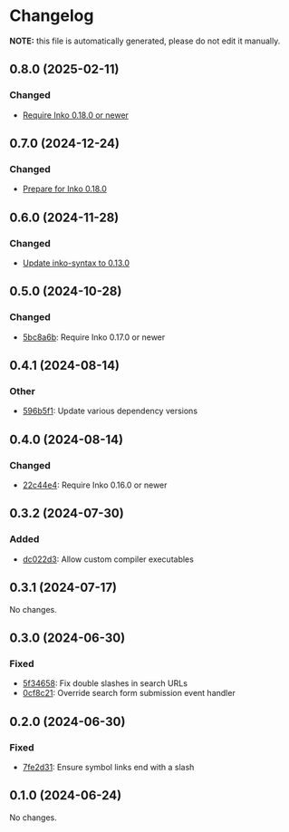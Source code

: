 # Changelog

**NOTE:** this file is automatically generated, please do not edit it manually.

## 0.8.0 (2025-02-11)

### Changed

- [Require Inko 0.18.0 or newer](https://github.com/inko-lang/idoc/commit/9ee60aab2744dba08fb27e9cd3aa4cf462f6cdec)

## 0.7.0 (2024-12-24)

### Changed

- [Prepare for Inko 0.18.0](https://github.com/inko-lang/idoc/commit/f4f2ad475169bae27ff73d301f99046f231876b1)

## 0.6.0 (2024-11-28)

### Changed

- [Update inko-syntax to 0.13.0](https://github.com/inko-lang/idoc/commit/73e6709fd4370f6cb74bbe1e0ab0aed382b3520f)

## 0.5.0 (2024-10-28)

### Changed

- [5bc8a6b](https://github.com/inko-lang/idoc/commit/5bc8a6bf9b3871a45df0c3bed72ad619350a04fa): Require Inko 0.17.0 or newer

## 0.4.1 (2024-08-14)

### Other

- [596b5f1](https://github.com/inko-lang/idoc/commit/596b5f14c91ab0f735b8be82e6810e4775bbd934): Update various dependency versions

## 0.4.0 (2024-08-14)

### Changed

- [22c44e4](https://github.com/inko-lang/idoc/commit/22c44e4d8e551fa5ca282d6f164486bc5fd75046): Require Inko 0.16.0 or newer

## 0.3.2 (2024-07-30)

### Added

- [dc022d3](https://github.com/inko-lang/idoc/commit/dc022d31fc0f089010ddf09a8e5da6696f131748): Allow custom compiler executables

## 0.3.1 (2024-07-17)

No changes.

## 0.3.0 (2024-06-30)

### Fixed

- [5f34658](https://github.com/inko-lang/idoc/commit/5f346588e70e9a678523ac016981bda8e37e920f): Fix double slashes in search URLs
- [0cf8c21](https://github.com/inko-lang/idoc/commit/0cf8c21f531b1b94db684e8a0f0625ffef961379): Override search form submission event handler

## 0.2.0 (2024-06-30)

### Fixed

- [7fe2d31](https://github.com/inko-lang/idoc/commit/7fe2d31074e7114031b271a051491607f2fa9a08): Ensure symbol links end with a slash

## 0.1.0 (2024-06-24)

No changes.

